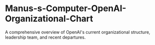 # Manus-s-Computer-OpenAI-Organizational-Chart
A comprehensive overview of OpenAI's current organizational structure, leadership team, and recent departures.
